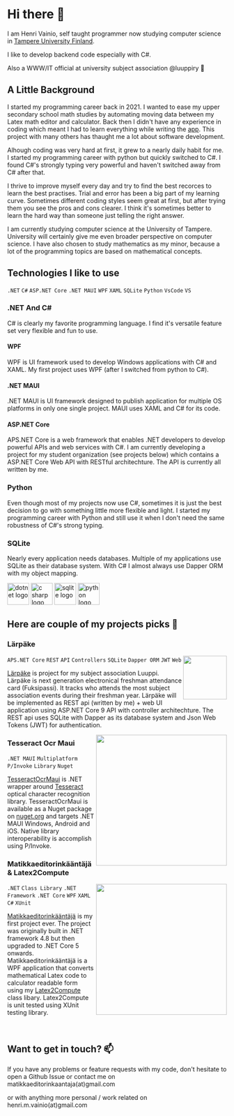 # Hi there 👋

I am Henri Vainio, self taught programmer now studying computer science in [Tampere University Finland](https://www.tuni.fi/en). 

I like to develop backend code especially with C#. 

Also a WWW/IT official at university subject association @luuppiry  👀

## A Little Background

I started my programming career back in 2021. I wanted to ease my upper secondary school math studies by automating moving data between my Latex math editor and calculator. Back then I didn't have any experience in coding which meant I had to learn everything while writing the [app](https://github.com/henrivain/Matikkaeditorinkaantaja). This project with many others has thaught me a lot about software development. 

Alhough coding was very hard at first, it grew to a nearly daily habit for me. I started my programming career with python but quickly switched to C#. I found C#'s strongly typing very powerful and haven't switched away from C# after that. 

I thrive to improve myself every day and try to find the best recorces to learn the best practises. Trial and error has been a big part of my learning curve. Sometimes different coding styles seem great at first, but after trying them you see the pros and cons clearer. I think it's sometimes better to learn the hard way than someone just telling the right answer. 

I am currently studying computer science at the University of Tampere. University will certainly give me even broader perspective on computer science. I have also chosen to study mathematics as my minor, because a lot of the programming topics are based on mathematical concepts. 

## Technologies I like to use
`.NET` `C#` `ASP.NET Core` `.NET MAUI` `WPF` `XAML` `SQLite` `Python` `VsCode` `VS`

### .NET And C#

C# is clearly my favorite programming language. I find it's versatile feature set very flexible and fun to use.

#### WPF

WPF is UI framework used to develop Windows applications with C# and XAML. My first project uses WPF (after I switched from python to C#).   

#### .NET MAUI

.NET MAUI is UI framework designed to publish application for multiple OS platforms in only one single project. MAUI uses XAML and C# for its code.  

#### ASP.NET Core

APS.NET Core is a web framework that enables .NET developers to develop powerful APIs and web services with C#. I am currently developing a project for my student organization (see projects below) which contains a ASP.NET Core Web API with RESTful architechture. The API is currently all written by me. 

### Python

Even though most of my projects now use C#, sometimes it is just the best decision to go with something little more flexible and light. I started my programming career with Python and still use it when I don't need the same robustness of C#'s strong typing.  

### SQLite 

Nearly every application needs databases. Multiple of my applications use SQLite as their database system. With C# I almost always use Dapper ORM with my object mapping.  

<img src="https://github.com/user-attachments/assets/a5a7ac14-571e-4e10-9f9f-8f7fc8b2fd66" height="50" alt="dotnet logo">

<img src="https://github.com/user-attachments/assets/e20ade74-437f-49c9-aa22-6472866b1986" height="50" alt="c sharp logo" />

<img src="https://github.com/user-attachments/assets/bad9c304-39bb-4b0f-92f5-bd309b377303" height="50" alt="sqlite logo">

<img src="https://github.com/user-attachments/assets/3eadd7e8-3447-4ec4-b8d7-75fbccc6529e" height="50" alt="python logo">

<br/>

## Here are couple of my projects picks 🔭

### Lärpäke

<img src="https://luuppi.fi/icon2.png?fe2c72f8b364e17f" width="100" align="right"  >

`APS.NET Core` `REST` `API` `Controllers` `SQLite` `Dapper ORM` `JWT` `Web`

[Lärpäke](https://github.com/henrivain/Larpake) is project for my subject association Luuppi. Lärpäke is next generation electronical freshman attendance card (Fuksipassi). It tracks who attends the most subject association events during their freshman year. Lärpäke will be implemented as REST api (written by me) + web UI application using ASP.NET Core 9 API with controller architechture. The REST api uses SQLite with Dapper as its database system and Json Web Tokens (JWT) for authentication.

<img src="https://github.com/user-attachments/assets/126f9ad1-73c5-40ca-bf9a-9f1dd9266008" align="right" width="300" >

### Tesseract Ocr Maui

`.NET MAUI` `Multiplatform` `P/Invoke` `Library` `Nuget`

[TesseractOcrMaui](https://github.com/henrivain/TesseractOcrMaui) is .NET wrapper around [Tesseract](https://github.com/tesseract-ocr/tesseract) optical character recognition library. TesseractOcrMaui is available as a Nuget package on [nuget.org](https://www.nuget.org/packages/TesseractOcrMaui/) and targets .NET MAUI Windows, Android and iOS. Native library interoperability is accomplish using P/Invoke.

### Matikkaeditorinkääntäjä & Latex2Compute

<img src="https://github.com/user-attachments/assets/2e31ca91-b278-4c84-b6aa-09e62106906d" width="300" align="right"> 

`.NET` `Class Library` `.NET Framework` `.NET Core` `WPF` `XAML` `C#` `XUnit`

[Matikkaeditorinkääntäjä](https://github.com/henrivain/Matikkaeditorinkaantaja) is my first project ever. The project was originally built in .NET framework 4.8 but then upgraded to .NET Core 5 onwards. Matikkaeditorinkääntäjä is a WPF application that converts mathematical Latex code to calculator readable form using my [Latex2Compute](https://github.com/henrivain/Latex2Compute) class libary. Latex2Compute is unit tested using XUnit testing library. 

<br/>

## Want to get in touch? 📫

If you have any problems or feature requests with my code, don't hesitate to open a Github Issue or contact me on  
matikkaeditorinkaantaja(at)gmail.com

or with anything more personal / work related on  
henri.m.vainio(at)gmail.com
